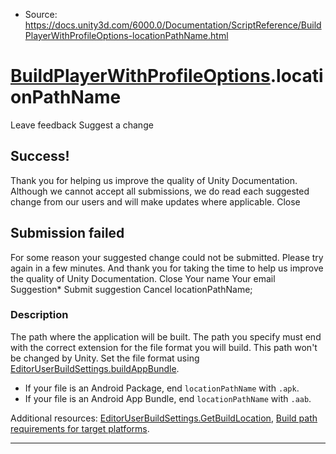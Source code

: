 * Source: https://docs.unity3d.com/6000.0/Documentation/ScriptReference/BuildPlayerWithProfileOptions-locationPathName.html

#  [BuildPlayerWithProfileOptions](https://docs.unity3d.com/6000.0/Documentation/ScriptReference/BuildPlayerWithProfileOptions.html).locationPathName
Leave feedback
Suggest a change
## Success!
Thank you for helping us improve the quality of Unity Documentation. Although we cannot accept all submissions, we do read each suggested change from our users and will make updates where applicable.
Close
## Submission failed
For some reason your suggested change could not be submitted. Please <a>try again</a> in a few minutes. And thank you for taking the time to help us improve the quality of Unity Documentation.
Close
Your name Your email Suggestion* Submit suggestion
Cancel
locationPathName; 
### Description
The path where the application will be built.
The path you specify must end with the correct extension for the file format you will build. This path won't be changed by Unity. Set the file format using [EditorUserBuildSettings.buildAppBundle](https://docs.unity3d.com/6000.0/Documentation/ScriptReference/EditorUserBuildSettings-buildAppBundle.html).   

  * If your file is an Android Package, end `locationPathName` with `.apk`.
  * If your file is an Android App Bundle, end `locationPathName` with `.aab`.


Additional resources: [EditorUserBuildSettings.GetBuildLocation](https://docs.unity3d.com/6000.0/Documentation/ScriptReference/EditorUserBuildSettings.GetBuildLocation.html), [Build path requirements for target platforms](https://docs.unity3d.com/6000.0/Documentation/Manual/build-path-requirements.html).
* * *
